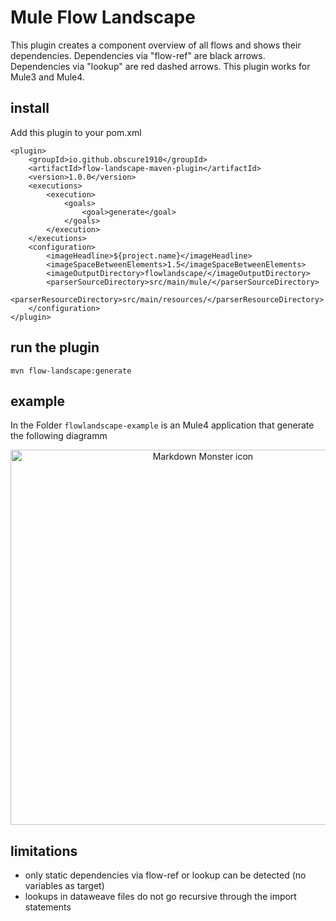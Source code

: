 # Mule Flow Landscape

This plugin creates a component overview of all flows and shows their dependencies. Dependencies via "flow-ref" are black arrows. Dependencies via "lookup" are red dashed arrows. This plugin works for Mule3 and Mule4.

## install

Add this plugin to your pom.xml

    <plugin>
        <groupId>io.github.obscure1910</groupId>
        <artifactId>flow-landscape-maven-plugin</artifactId>
        <version>1.0.0</version>
        <executions>
            <execution>
                <goals>
                    <goal>generate</goal>
                </goals>
            </execution>
        </executions>
        <configuration>
            <imageHeadline>${project.name}</imageHeadline>
            <imageSpaceBetweenElements>1.5</imageSpaceBetweenElements>
            <imageOutputDirectory>flowlandscape/</imageOutputDirectory>
            <parserSourceDirectory>src/main/mule/</parserSourceDirectory>
            <parserResourceDirectory>src/main/resources/</parserResourceDirectory>
        </configuration>
    </plugin>

## run the plugin

    mvn flow-landscape:generate

## example

In the Folder `flowlandscape-example` is an Mule4 application that generate the following diagramm

<img src="flowlandscape-example/flowlandscape/flowlandscape.png"
     alt="Markdown Monster icon"
     style="height: 600px; margin-left: auto; margin-right: auto; display:block; text-align:center" />

## limitations

- only static dependencies via flow-ref or lookup can be detected (no variables as target)
- lookups in dataweave files do not go recursive through the import statements
